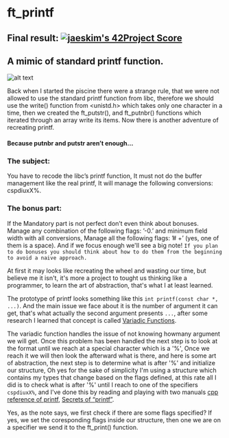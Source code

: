 # ft_printf

## Final result: [![jaeskim's 42Project Score](https://badge42.herokuapp.com/api/project/hsabir/ft_printf)](https://github.com/JaeSeoKim/badge42)

## A mimic of standard printf function.
![alt text](https://github.com/1mthe0wl/ft_printf/blob/main/ft_printf.png?raw=true)

Back when I started the piscine there were a strange rule, that we were not allowed to use the standard printf function from libc, therefore we should use the write() function from <unistd.h> which takes only one character in a time, then we created the ft_putstr(), and ft_putnbr() functions which iterated through an array write its items. Now there is another adventure of recreating printf. 
#### Because putnbr and putstr aren’t enough...
### The subject:
You have to recode the libc’s printf function, It must not do the buffer management like the real printf, It will manage the following conversions: cspdiuxX%.
### The bonus part:
 If the Mandatory part is not perfect don’t even think about bonuses. Manage any combination of the following flags: ’-0.’ and minimum field width
with all conversions, Manage all the following flags: ’# +’ (yes, one of them is a space).
And if we focus enough we'll see a big note! 
`If you plan to do bonuses you should think about how to do them from the beginning to avoid a naive approach.`

At first it may looks like recreating the wheel and wasting our time, but believe me it isn't, it's more a project to tought us thinking like a programmer, to learn the art of abstraction, that's what I at least learned.

The prototype of printf looks something like this `int printf(const char *, ...)`. And the main issue we face about it is the number of argument it can get, that's what actually the second argument presents `...`, after some research I learned that concept is called [Variadic Functions](https://en.wikipedia.org/wiki/Variadic_function#In_C).

The variadic function handles the issue of not knowing howmany argument we will get.
Once this problem has been handled the next step is to look at the format until we reach at a special character which is a '%', Once we reach it we will then look the afterward what is there, and here is some art of abstraction, the next step is to determine what is after '%' and initialize our structure, Oh yes for the sake of simplicity I'm using a structure which contains my types that change based on the flags defined, at this rate all I did is to check what is after '%' until I reach to one of the specifiers `cspdiuxX%`, and I've done this by reading  and playing with two manuals [cpp reference of printf](https://www.cplusplus.com/reference/cstdio/printf/), [Secrets of “printf”](https://www.cypress.com/file/54441/download).

Yes, as the note says, we first check if there are some flags specified? If yes, we set the coresponding flags inside our structure, then one we are on a specifier we send it to the ft_print() function.
